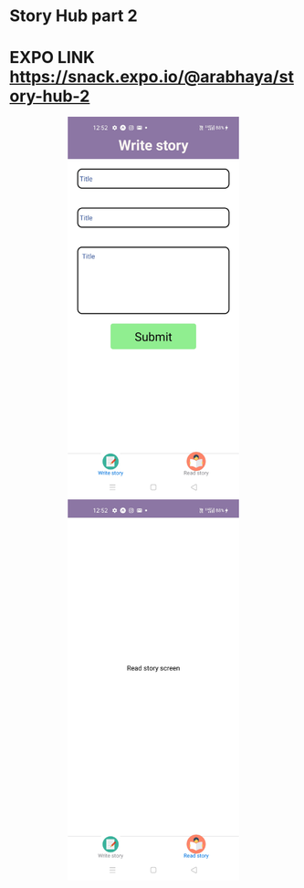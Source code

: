 # Story Hub part 2

# EXPO LINK https://snack.expo.io/@arabhaya/story-hub-2

<p align="center">
  <img src="https://github.com/Arabhya07092007/Story-hub-1/blob/main/WhatsApp%20Image%202021-07-05%20at%2012.56.27%20PM.jpeg?raw=true" width="300" title="hover text">
  <img src="https://github.com/Arabhya07092007/Story-hub-1/blob/main/WhatsApp%20Image%202021-07-05%20at%2012.56.27%20PM%20(1).jpeg?raw=true" width="300" title="hover text">
</p>

